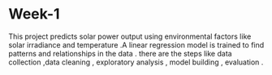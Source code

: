 # Week-1
This project predicts solar power output using environmental factors like solar irradiance and temperature .A linear regression model is trained to find patterns and relationships in the data . there are the steps like data collection ,data cleaning , exploratory analysis , model building , evaluation .

